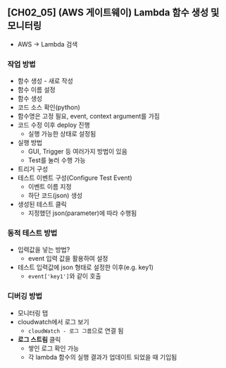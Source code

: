 ## [CH02_05] (AWS 게이트웨이) Lambda 함수 생성 및 모니터링
- AWS -> Lambda 검색

### 작업 방법
- 함수 생성 - 새로 작성
- 함수 이름 설정
- 함수 생성
- 코드 소스 확인(python)
- 함수명은 고정 필요, event, context argument를 가짐
- 코드 수정 이후 deploy 진행
  - 실행 가능한 상태로 설정됨
- 실행 방법
  - GUI, Trigger 등 여러가지 방법이 있음
  - Test를 눌러 수행 가능
- 트리거 구성
- 테스트 이벤트 구성(Configure Test Event)
  - 이벤트 이름 지정
  - 하단 코드(json) 생성
- 생성된 테스트 클릭
  - 지정했던 json(parameter)에 따라 수행됨

### 동적 테스트 방법
- 입력값을 넣는 방법?
  - event 입력 값을 활용하여 설정
- 테스트 입력값에 json 형태로 설정한 이후(e.g. key1)
  - `event['key1']`와 같이 호출

### 디버깅 방법
- 모니터링 탭
- cloudwatch에서 로그 보기
  - `cloudWatch - 로그 그룹`으로 연결 됨
- **로그 스트림** 클릭
  - 쌓인 로그 확인 가능
  - 각 lambda 함수의 실행 결과가 업데이트 되었을 때 기입됨
